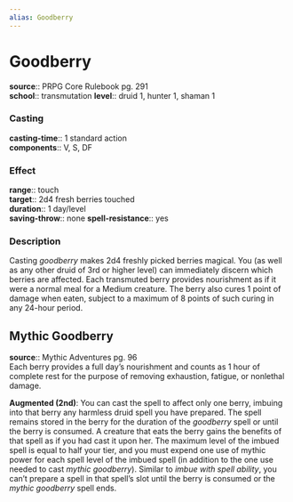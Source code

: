 ```yaml
---
alias: Goodberry
---
```


# Goodberry 

**source**:: PRPG Core Rulebook pg. 291  
**school**:: transmutation
**level**:: druid 1, hunter 1, shaman 1

### Casting 

**casting-time**:: 1 standard action  
**components**:: V, S, DF

### Effect 

**range**:: touch  
**target**:: 2d4 fresh berries touched  
**duration**:: 1 day/level  
**saving-throw**:: none
**spell-resistance**:: yes

### Description 

Casting *goodberry* makes 2d4 freshly picked berries magical. You (as well as any other druid of 3rd or higher level) can immediately discern which berries are affected. Each transmuted berry provides nourishment as if it were a normal meal for a Medium creature. The berry also cures 1 point of damage when eaten, subject to a maximum of 8 points of such curing in any 24-hour period.

## Mythic Goodberry 

**source**:: Mythic Adventures pg. 96  
Each berry provides a full day’s nourishment and counts as 1 hour of complete rest for the purpose of removing exhaustion, fatigue, or nonlethal damage.  
  
**Augmented (2nd)**: You can cast the spell to affect only one berry, imbuing into that berry any harmless druid spell you have prepared. The spell remains stored in the berry for the duration of the *goodberry* spell or until the berry is consumed. A creature that eats the berry gains the benefits of that spell as if you had cast it upon her. The maximum level of the imbued spell is equal to half your tier, and you must expend one use of mythic power for each spell level of the imbued spell (in addition to the one use needed to cast *mythic goodberry*). Similar to *imbue with spell ability*, you can’t prepare a spell in that spell’s slot until the berry is consumed or the *mythic goodberry* spell ends.
